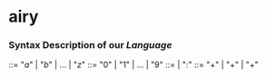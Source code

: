 # airy
### Syntax Description of our *Language*
**<identifier>** ::= "*a*" | "*b*" | ... | "*z*"
**<literal>** ::= "0" | "1" | ... | "9" 
**<expression>** ::= **<sum>** | **<identifier>** ":" **<literal>**
**<sum>** ::= **<identifier>** "+" **<literal>** | **<identifier>** "+" **<identifier>** | **<literal>** "+" **<literal>**

